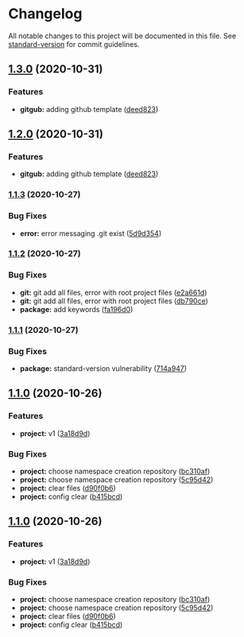 # Changelog

All notable changes to this project will be documented in this file. See [standard-version](https://github.com/conventional-changelog/standard-version) for commit guidelines.

## [1.3.0](https://github.com/Xipotera/gui-project-creator/compare/v1.1.3...v1.3.0) (2020-10-31)


### Features

* **gitgub:** adding github template ([deed823](https://github.com/Xipotera/gui-project-creator/commit/deed823fbe2d38f835bda940122d621d9907ae10))

## [1.2.0](https://github.com/Xipotera/gui-project-creator/compare/v1.1.3...v1.2.0) (2020-10-31)


### Features

* **gitgub:** adding github template ([deed823](https://github.com/Xipotera/gui-project-creator/commit/deed823fbe2d38f835bda940122d621d9907ae10))

### [1.1.3](https://github.com/Xipotera/gui-project-creator/compare/v1.1.2...v1.1.3) (2020-10-27)


### Bug Fixes

* **error:** error messaging .git exist ([5d9d354](https://github.com/Xipotera/gui-project-creator/commit/5d9d3540c2abc0c7d2bcbaeeccb5f0833f83aacf))

### [1.1.2](https://github.com/Xipotera/gui-project-creator/compare/v1.1.1...v1.1.2) (2020-10-27)


### Bug Fixes

* **git:** git add all files, error with root project files ([e2a661d](https://github.com/Xipotera/gui-project-creator/commit/e2a661d4d1ce1063844d3aab82cbb23b82daae21))
* **git:** git add all files, error with root project files ([db790ce](https://github.com/Xipotera/gui-project-creator/commit/db790ce224f48c6c8bc9f3a91a17432b837d63a8))
* **package:** add keywords ([fa196d0](https://github.com/Xipotera/gui-project-creator/commit/fa196d001e45f9d9f2674d11f66926d97d41be3a))

### [1.1.1](https://github.com/Xipotera/gui-project-creator/compare/v1.1.0...v1.1.1) (2020-10-27)


### Bug Fixes

* **package:** standard-version vulnerability ([714a947](https://github.com/Xipotera/gui-project-creator/commit/714a947c54d8c7144fa62f48c8838447867bc6b5))

## [1.1.0](https://github.com/Xipotera/gui-project-creator/compare/v1.0.0...v1.1.0) (2020-10-26)


### Features

* **project:** v1 ([3a18d9d](https://github.com/Xipotera/gui-project-creator/commit/3a18d9d74233743478572a05bfe0e77fbd1fd9c8))


### Bug Fixes

* **project:** choose namespace creation repository ([bc310af](https://github.com/Xipotera/gui-project-creator/commit/bc310af07dbb1bbab8f16f008800fadbf306df4e))
* **project:** choose namespace creation repository ([5c95d42](https://github.com/Xipotera/gui-project-creator/commit/5c95d420ccb5ace5fa9dd43e30a2eb5d6e0f350f))
* **project:** clear files ([d90f0b6](https://github.com/Xipotera/gui-project-creator/commit/d90f0b659d6ca10c1181f7ce3461795a016a928a))
* **project:** config clear ([b415bcd](https://github.com/Xipotera/gui-project-creator/commit/b415bcdbc01f649edaf8094d1d1a33d401372d3b))

## [1.1.0](https://github.com/Xipotera/gui-project-creator/compare/v1.0.0...v1.1.0) (2020-10-26)


### Features

* **project:** v1 ([3a18d9d](https://github.com/Xipotera/gui-project-creator/commit/3a18d9d74233743478572a05bfe0e77fbd1fd9c8))


### Bug Fixes

* **project:** choose namespace creation repository ([bc310af](https://github.com/Xipotera/gui-project-creator/commit/bc310af07dbb1bbab8f16f008800fadbf306df4e))
* **project:** choose namespace creation repository ([5c95d42](https://github.com/Xipotera/gui-project-creator/commit/5c95d420ccb5ace5fa9dd43e30a2eb5d6e0f350f))
* **project:** clear files ([d90f0b6](https://github.com/Xipotera/gui-project-creator/commit/d90f0b659d6ca10c1181f7ce3461795a016a928a))
* **project:** config clear ([b415bcd](https://github.com/Xipotera/gui-project-creator/commit/b415bcdbc01f649edaf8094d1d1a33d401372d3b))
